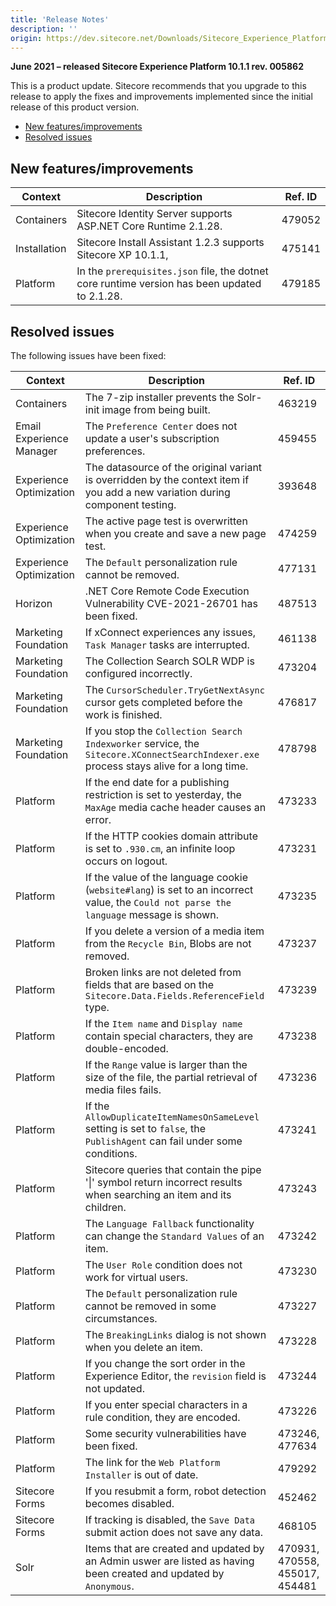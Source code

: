 ```yaml
---
title: 'Release Notes'
description: ''
origin: https://dev.sitecore.net/Downloads/Sitecore_Experience_Platform/101/Sitecore_Experience_Platform_101_Update1/Release_Notes
---
```


**June 2021 – released Sitecore Experience Platform 10.1.1 rev. 005862**

This is a product update. Sitecore recommends that you upgrade to this release to apply the fixes and improvements implemented since the initial release of this product version.

- [New features/improvements](#new-featuresimprovements)
- [Resolved issues](#resolved-issues)

## New features/improvements

| Context      | Description                                                                                     | Ref. ID |
| ------------ | ----------------------------------------------------------------------------------------------- | ------- |
| Containers   | Sitecore Identity Server supports ASP.NET Core Runtime 2.1.28.                                  | 479052  |
| Installation | Sitecore Install Assistant 1.2.3 supports Sitecore XP 10.1.1,                                   | 475141  |
| Platform     | In the `prerequisites.json` file, the dotnet core runtime version has been u​pdated to 2.1.28​. | 479185  |

## Resolved issues

The following issues have been fixed:

| Context                  | Description                                                                                                                              | Ref. ID                        |
| ------------------------ | ---------------------------------------------------------------------------------------------------------------------------------------- | ------------------------------ |
| Containers               | ​The 7-zip installer prevents the Solr-init image from being built.                                                                      | 463219                         |
| Email Experience Manager | The `Preference Center` does not update a user's subscription preferences.                                                               | 459455                         |
| Experience Optimization  | ​The datasource of the original variant is overridden by the context item if you add a new variation during component testing.           | 393648                         |
| Experience Optimization  | ​The active page test is overwritten when you create and save a new page test​.                                                          | 474259                         |
| Experience Optimization  | ​The `Default` personalization rule cannot be removed.​                                                                                  | 477131                         |
| Horizon                  | ​.NET Core Remote Code Execution Vulnerability CVE-2021-26701 has been fixed.                                                            | 487513                         |
| Marketing Foundation     | ​If xConnect experiences any issues, `Task Manager` tasks are interrupted.                                                               | 461138                         |
| Marketing Foundation     | ​The Collection Search SOLR WDP is configured incorrectly.                                                                               | 473204                         |
| Marketing Foundation     | ​The `CursorScheduler.TryGetNextAsync` cursor gets completed before the work is finished​.                                               | 476817                         |
| Marketing Foundation     | ​If you stop the `Collection ​Search Indexworker` service, the `Sitecore.XConnectSearchIndexer.exe` process stays alive for a long time. | 478798                         |
| Platform                 | If the end date for a publishing restriction is set​ to yesterday, the `MaxAge` media cache header causes an error.                      | 473233                         |
| Platform                 | If the HTTP cookies domain attribute is set to `.930.cm`, an infinite loop occurs on logout.                                             | 473231                         |
| Platform                 | If the value of the language cookie (`website#lang`) is set to an incorrect value, the `Could not parse the language` message is shown.  | 473235                         |
| Platform                 | If you delete a version of a media item from the `Recycle Bin​`, ​Blobs are not removed​.                                                | 473237                         |
| Platform                 | ​Broken links are not deleted from fields that are based on the `Sitecore.Data.Fields.ReferenceField` type​.                             | 473239                         |
| Platform                 | ​If the `Item name` and `Display name` contain special characters, they are double-encoded.                                              | 473238                         |
| Platform                 | ​If the `Range` value is larger than the size of the file, the partial retrieval of media files fails.                                   | 473236                         |
| Platform                 | If the `AllowDuplicateItemNamesOnSameLevel` setting is set to `false​`, the ​`PublishAgent` can fail under some conditions.              | 473241                         |
| Platform                 | ​Sitecore queries that contain the pipe '\|' symbol return incorrect results when searching an item and its children.                    | 473243                         |
| Platform                 | ​The `Language Fallback` functionality can change the `Standard Values` of an item.                                                      | 473242                         |
| Platform                 | ​The `User Role` condition does not work for virtual users​.                                                                             | 473230                         |
| Platform                 | ​The `Default` personalization rule cannot be removed in some circumstances​.                                                            | 473227                         |
| Platform                 | ​The `BreakingLinks` dialog is not shown when you delete an item.                                                                        | 473228                         |
| Platform                 | If you change the sort order in the Experience Editor, ​the `revision` field is not updated​.                                            | 473244                         |
| Platform                 | ​If you enter special characters in a rule condition, they are encoded.​                                                                 | 473226                         |
| Platform                 | Some security vulnerabilities have been fixed.                                                                                           | 473246, 477634                 |
| Platform                 | ​The link for the `Web Platform Installer` is out of date.​                                                                              | 479292                         |
| Sitecore Forms           | ​If you resubmit a form, robot detection becomes disabled.                                                                               | 452462                         |
| Sitecore Forms           | If tracking is disabled, the `Save Data` submit action does not save any data.                                                           | 468105                         |
| Solr                     | Items that are created and updated by an Admin​ uswer are listed as having been created and updated by `Anonymous`.​​​​                  | 470931, 470558, 455017, 454481 |
